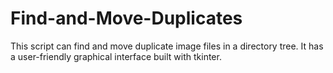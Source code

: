# Find-and-Move-Duplicates
This script can find and move duplicate image files in a directory tree. It has a user-friendly graphical interface built with tkinter.
